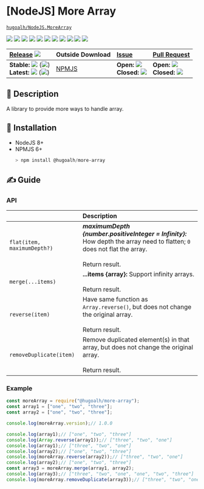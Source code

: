 # [NodeJS] More Array

[`hugoalh/NodeJS.MoreArray`](https://github.com/hugoalh/NodeJS.MoreArray)

[![](https://img.shields.io/github/contributors/hugoalh/NodeJS.MoreArray?style=flat-square&logo=github)](https://github.com/hugoalh/NodeJS.MoreArray/graphs/contributors)
[![](https://img.shields.io/github/license/hugoalh/NodeJS.MoreArray?style=flat-square&logo=github)](https://github.com/hugoalh/NodeJS.MoreArray/blob/master/LICENSE.md)
![](https://img.shields.io/github/languages/count/hugoalh/NodeJS.MoreArray?style=flat-square&logo=github)
![](https://img.shields.io/github/languages/top/hugoalh/NodeJS.MoreArray?style=flat-square&logo=github)
![](https://img.shields.io/github/repo-size/hugoalh/NodeJS.MoreArray?style=flat-square&logo=github)
![](https://img.shields.io/github/languages/code-size/hugoalh/NodeJS.MoreArray?style=flat-square&logo=github)
![](https://img.shields.io/github/watchers/hugoalh/NodeJS.MoreArray?style=flat-square&logo=github)
![](https://img.shields.io/github/stars/hugoalh/NodeJS.MoreArray?style=flat-square&logo=github)
![](https://img.shields.io/github/forks/hugoalh/NodeJS.MoreArray?style=flat-square&logo=github)
[![](https://img.shields.io/lgtm/alerts/g/hugoalh/NodeJS.MoreArray.svg?style=flat-square&logo=lgtm&label=%20)](https://lgtm.com/projects/g/hugoalh/NodeJS.MoreArray/alerts)
[![](https://img.shields.io/lgtm/grade/javascript/g/hugoalh/NodeJS.MoreArray.svg?style=flat-square&logo=lgtm)](https://lgtm.com/projects/g/hugoalh/NodeJS.MoreArray/context:javascript)

| **[Release](https://github.com/hugoalh/NodeJS.MoreArray/releases)** ![](https://img.shields.io/github/downloads/hugoalh/NodeJS.MoreArray/total?style=flat-square&color=000000&label=%20) | **Outside Download**  | **[Issue](https://github.com/hugoalh/NodeJS.MoreArray/issues?q=is%3Aissue)** | **[Pull Request](https://github.com/hugoalh/NodeJS.MoreArray/pulls?q=is%3Apr)** |
|:----|:----|:----|:----|
| **Stable:** ![](https://img.shields.io/github/release/hugoalh/NodeJS.MoreArray?sort=semver&style=flat-square&color=000000&label=%20) (![](https://img.shields.io/github/release-date/hugoalh/NodeJS.MoreArray?style=flat-square&color=000000&label=%20))<br />**Latest:** ![](https://img.shields.io/github/release/hugoalh/NodeJS.MoreArray?include_prereleases&sort=semver&style=flat-square&color=000000&label=%20) (![](https://img.shields.io/github/release-date-pre/hugoalh/NodeJS.MoreArray?style=flat-square&color=000000&label=%20)) | [NPMJS](https://www.npmjs.com/package/@hugoalh/more-array) | **Open:** ![](https://img.shields.io/github/issues-raw/hugoalh/NodeJS.MoreArray?style=flat-square&color=000000&label=%20)<br />**Closed:** ![](https://img.shields.io/github/issues-closed-raw/hugoalh/NodeJS.MoreArray?style=flat-square&color=000000&label=%20) | **Open:** ![](https://img.shields.io/github/issues-pr-raw/hugoalh/NodeJS.MoreArray?style=flat-square&color=000000&label=%20)<br />**Closed:** ![](https://img.shields.io/github/issues-pr-closed-raw/hugoalh/NodeJS.MoreArray?style=flat-square&color=000000&label=%20) |

## 📜 Description

A library to provide more ways to handle array.

## 💽 Installation

- NodeJS 8+
- NPMJS 6+
  ```powershell
  > npm install @hugoalh/more-array
  ```

## ✍ Guide

### API

|  | **Description** |
|:----|:----|
| `flat(item, maximumDepth?)` | ***maximumDepth {number.positiveInteger = Infinity}:*** How depth the array need to flatten; `0` does not flat the array.<br /><br />Return result. |
| `merge(...items)` | **...items {array}:** Support infinity arrays.<br /><br />Return result. |
| `reverse(item)` | Have same function as `Array.reverse()`, but does not change the original array.<br /><br />Return result. |
| `removeDuplicate(item)` | Remove duplicated element(s) in that array, but does not change the original array.<br /><br />Return result. |

### Example

```javascript
const moreArray = require("@hugoalh/more-array");
const array1 = ["one", "two", "three"];
const array2 = ["one", "two", "three"];

console.log(moreArray.version);// 1.0.0

console.log(array1);// ["one", "two", "three"]
console.log(Array.reverse(array1));// ["three", "two", "one"]
console.log(array1);// ["three", "two", "one"]
console.log(array2);// ["one", "two", "three"]
console.log(moreArray.reverse(array2));// ["three", "two", "one"]
console.log(array2);// ["one", "two", "three"]
const array3 = moreArray.merge(array1, array2);
console.log(array3);// ["three", "two", "one", "one", "two", "three"]
console.log(moreArray.removeDuplicate(array3));// ["three", "two", "one"]
```
